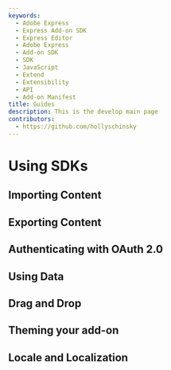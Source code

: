 ```yaml
---
keywords:
  - Adobe Express
  - Express Add-on SDK
  - Express Editor
  - Adobe Express
  - Add-on SDK
  - SDK
  - JavaScript
  - Extend
  - Extensibility
  - API
  - Add-on Manifest
title: Guides
description: This is the develop main page
contributors:
  - https://github.com/hollyschinsky
---
```


# Using SDKs

## Importing Content

## Exporting Content

## Authenticating with OAuth 2.0

## Using Data

## Drag and Drop

## Theming your add-on

## Locale and Localization